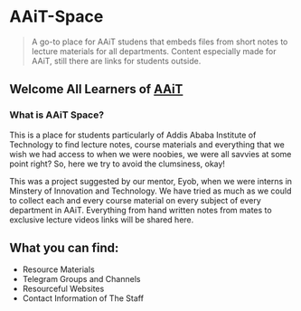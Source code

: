 # AAiT-Space
> A go-to place for AAiT studens that embeds files from short notes to lecture materials for all departments.
> Content especially made for AAiT, still there are links for students outside.

## Welcome All Learners of [AAiT](https://aait.edu.et)
### What is **AAiT Space?**

This is a place for students particularly of Addis Ababa Institute of Technology to find lecture notes, course materials and everything that we wish we had access to
when we were noobies, we were all savvies at some point right? So, here we try to avoid the clumsiness, okay!

This was a project suggested by our mentor, Eyob, when we were interns in Minstery of Innovation and Technology. We have tried as much as we could to collect
each and every course material on every subject of every department in AAiT. Everything from hand written notes from mates to exclusive lecture videos links will
be shared here.

## What you can find:
- Resource Materials
- Telegram Groups and Channels
- Resourceful Websites
- Contact Information of The Staff
